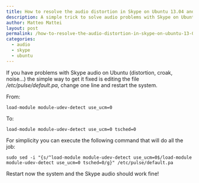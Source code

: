 ```yaml
---
title: How to resolve the audio distortion in Skype on Ubuntu 13.04 and previous versions
description: A simple trick to solve audio problems with Skype on Ubuntu
author: Matteo Mattei
layout: post
permalink: /how-to-resolve-the-audio-distortion-in-skype-on-ubuntu-13-04-and-previous-versions/
categories:
  - audio
  - skype
  - ubuntu
---
```

If you have problems with Skype audio on Ubuntu (distortion, croak, noise...) the simple way to get it fixed is editing the file */etc/pulse/default.pa*, change one line and restart the system.

From:
```
load-module module-udev-detect use_ucm=0
```

To:
```
load-module module-udev-detect use_ucm=0 tsched=0
```

For simplicity you can execute the following command that will do all the job:

```
sudo sed -i "{s/^load-module module-udev-detect use_ucm=0$/load-module module-udev-detect use_ucm=0 tsched=0/g}" /etc/pulse/default.pa
```

Restart now the system and the Skype audio should work fine!
